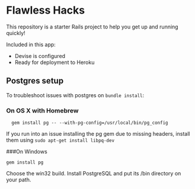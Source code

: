 # Flawless Hacks

This repository is a starter Rails project to help you get up and running quickly!

Included in this app:

* Devise is configured
* Ready for deployment to Heroku

## Postgres setup
To troubleshoot issues with postgres on `bundle install`:

### On OS X with Homebrew

```
  gem install pg -- --with-pg-config=/usr/local/bin/pg_config
```

If you run into an issue installing the pg gem due to missing headers, install them using `sudo apt-get install libpq-dev`

###On Windows

```
gem install pg
```

Choose the win32 build.
Install PostgreSQL and put its /bin directory on your path.


